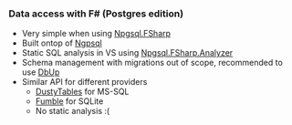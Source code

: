 ### Data access with F# (Postgres edition)

- Very simple when using [Npgsql.FSharp](https://github.com/Zaid-Ajaj/Npgsql.FSharp)
- Built ontop of [Ngpsql](https://github.com/npgsql/npgsql)
- Static SQL analysis in VS using [Npgsql.FSharp.Analyzer](https://github.com/Zaid-Ajaj/Npgsql.FSharp.Analyzer)
- Schema management with migrations out of scope, recommended to use [DbUp](https://github.com/DbUp/DbUp)
- Similar API for different providers
    - [DustyTables](https://github.com/Zaid-Ajaj/DustyTables) for MS-SQL
    - [Fumble](https://github.com/tforkmann/Fumble) for SQLite
    - No static analysis :(